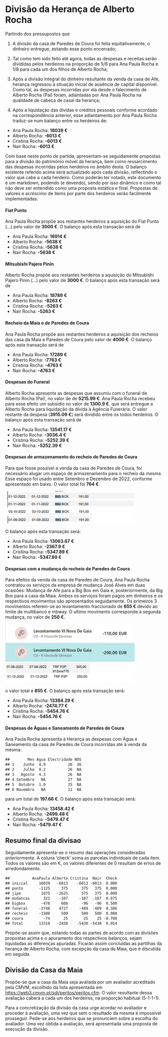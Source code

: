 Divisão da Herança de Alberto Rocha
================

Partindo dos pressupostos que

1)  A divisão da casa de Paredes de Coura foi feita equitativamente, o
    dinheiro entregue, estando esse ponto encerrado;

2)  Tal como tem sido feito até agora, todas as despesas e receitas
    serão divididas pelos herdeiros na proporção de 5/8 para Ana Paula
    Rocha e 1/8 para cada um dos filhos de Alberto Rocha;

3)  Após a divisão integral do dinheiro resultante da venda da casa de
    Afe, herança regressou à situação inicial de ausência de capital
    disponível. Como tal, as despesas incorridas por ela desde o
    falecimento de Alberto Rocha (Pai) foram, adiantadas por Ana Paula
    Rocha na qualidade de cabeça de casal da herança;

4)  Após a liquidação das dívidas e créditos pessoais conforme acordado
    na correspondência anterior, esse adiantamento por Ana Paula Rocha
    traduz-se num balanço entre os herdeiros de:

- Ana Paula Rocha: **18039 €**
- Alberto Rocha: **-6013 €**
- Cristina Rocha: **-6013 €**
- Nair Rocha: **-6013 €**

Com base neste ponto de partida, apresentam-se seguidamente propostas
para a divisão do património móvel da herança, bem como ressarcimento
das despesas incorridas pelos herdeiros no âmbito desta. O balanço
existente referido acima será actualizado após cada divisão, reflectindo
o valor que cabe a cada herdeiro. Como poderão ter notado, este
documento é um markdown, podendo (e devendo), sendo por isso dinâmico e
como tal não deve ser entendido como uma proposta estática e final.
Propostas de valores e acréscimo de items por parte dos herdeiros serão
facilmente implementadas.

#### Fiat Punto

Ana Paula Rocha propõe aos restantes herdeiros a aquisição do Fiat Punto
(…) pelo valor de **3000 €**. O balanço após esta transação será de

- Ana Paula Rocha: **16914 €**
- Alberto Rocha: **-5638 €**
- Cristina Rocha: **-5638 €**
- Nair Rocha: **-5638 €**

#### Mitsubishi Pajero Pinin

Alberto Rocha propõe aos restantes herdeiros a aquisição do Mitsubishi
Pajero Pinin (…) pelo valor de **3000 €**. O balanço após esta transação
será de

- Ana Paula Rocha: **18789 €**
- Alberto Rocha: **-8263 €**
- Cristina Rocha: **-5263 €**
- Nair Rocha: **-5263 €**

#### Recheio da Maia e de Paredes de Coura

Ana Paula Rocha propõe aos restantes herdeiros a aquisição dos recheios
das casa da Maia e Paredes de Coura pelo valor de **4000 €**. O balanço
após esta transação será de

- Ana Paula Rocha: **17289 €**
- Alberto Rocha: **-7763 €**
- Cristina Rocha: **-4763 €**
- Nair Rocha: **-4763 €**

#### Despesas do Funeral

Alberto Rocha apresenta as despesas que assumiu com o funeral de Alberto
Rocha (Pai), no valor de de **5215.99 €**. Ana Paula Rocha recebeu para
esse efeito um subsídio no valor de **1300.9 €**, que será entregue a
Alberto Rocha para liquidação da dívida à Agência Funerária. O valor
restante da despesa (**3915.09 €**) será dividido entre os todos
herdeiros. O balanço após esta transação será de

- Ana Paula Rocha: **13541.17 €**
- Alberto Rocha: **-3036.4 €**
- Cristina Rocha: **-5252.39 €**
- Nair Rocha: **-5252.39 €**

#### Despesas de armazenamento do recheio de Paredes de Coura

Para que fosse possível a venda da casa de Paredes de Coura, foi
necessário alugar um espaço de armazenamento para o recheio da mesma.
Esse espaço foi usado entre Setembro e Dezembro de 2022, conforme
apresentado em baixo. O valor total foi **764 €**.

![](comprovativos/bigbox.png)

O balanço após esta transação será:

- Ana Paula Rocha: **13063.67 €**
- Alberto Rocha: **-2367.9 €**
- Cristina Rocha: **-5347.89 €**
- Nair Rocha: **-5347.89 €**

#### Despesas com a mudança do recheio de Paredes de Coura

Para efeitos da venda da casa de Paredes de Coura, Ana Paula Rocha
contratou os serviços da empresa de mudança José Alves em duas ocasiões:
Mudança de Afe para a Big Box em Gaia e, posteriormente, da Big Box para
a casa da Maia. Ambos os serviços foram pagos em dinheiros e os
respectivos movimentos são apresentados seguidamente. Os primeiros 3
movimentos referem-se ao levantamento fraccionado de **655 €** devido ao
limite de multibanco e mbway. O ultimo movimento corresponde à segunda
mudança, no valor de **250 €**.

![](comprovativos/mudanca.png)

o valor total é **855 €**. O balanço após esta transação será:

- Ana Paula Rocha: **13384.29 €**
- Alberto Rocha: **-2474.77 €**
- Cristina Rocha: **-5454.76 €**
- Nair Rocha: **-5454.76 €**

#### Despesas de Águas e Saneamento de Paredes de Coura

Ana Paula Rocha apresenta à Herança as despesas com Água e Saneamento da
casa de Paredes de Coura incorridas até à venda da mesma:

    ##        Mes Agua Electridade NOS
    ## 1    Junho  4.9          26  36
    ## 2    Julho  9.2          26  NA
    ## 3   Agosto  4.3          26  NA
    ## 4 Setembro   NA          27  NA
    ## 5  Outubro  1.0          25  NA
    ## 6 Novembro   NA          11  NA

para um total de **197.66 €**. O balanço após esta transação será:

- Ana Paula Rocha: **13458.42 €**
- Alberto Rocha: **-2499.48 €**
- Cristina Rocha: **-5479.47 €**
- Nair Rocha: **-5479.47 €**

## Resumo final da divisao

Seguidamente apresenta-se o resumo das operações consideradas
anteriormente. A coluna ‘check’ soma as parcelas individuais de cada
item. Todos os valores são em €, os valores diferentes de 0 resultam de
erros de arredondamento.

    ##          AnaPaula Alberto Cristina  Nair  Check
    ## inicial     18039   -6013    -6013 -6013  0.000
    ## punto       -1125     375      375   375  0.000
    ## jipe         1875   -2625      375   375  0.000
    ## mudancas      321    -107     -107  -107  0.875
    ## bigbox       -478     668      -96   -96  0.500
    ## funeral     -3748    4727     -489  -489  0.386
    ## recheio     -1500     500      500   500  0.000
    ## coura         -74      25       25    25 -0.708
    ## Total       13310   -2450    -5430 -5430  0.054

Propõe-se assim que, estando todas as partes de acordo com as divisões
propostas acima e o apuramento dos respectivos balanços, sejam
liquidadas as diferenças apuradas. Ficarão assim concluídas as partilhas
da herança de Alberto Rocha, com excepção da casa da Maia, que é
discutida em seguida.

## Divisão da Casa da Maia

Propõe-se que a casa da Maia seja avaliada por um avaliador acreditado
pela CMVM, escolhido da lista apresentada em
<https://web3.cmvm.pt/sdi/peritos/peritos.cfm>. O valor resultante dessa
avaliação caberá a cada um dos herdeiros, na proporção habitual
(5-1-1-1).

Para a concretização da divisão da casa urge acordar no avaliador e
proceder à avaliação, uma vez que sem o resultado da mesma é impossível
prosseguir. Pede-se aos herdeiros que se pronunciem sobre a escolha do
avaliador. Uma vez obtida a avaliação, será apresentada uma proposta de
execução da divisão.
